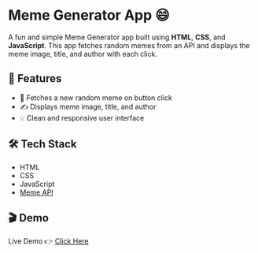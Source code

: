# Meme Generator App 😄

A fun and simple Meme Generator app built using **HTML**, **CSS**, and **JavaScript**. This app fetches random memes from an API and displays the meme image, title, and author with each click.

## 🚀 Features

- 📸 Fetches a new random meme on button click
- ✍️ Displays meme image, title, and author
- 💡 Clean and responsive user interface

## 🛠️ Tech Stack

- HTML
- CSS
- JavaScript
- [Meme API](https://meme-api.com/) 

## 🎬 Demo

Live Demo 👉 [Click Here](https://kamalmukhiya.github.io/MemeGenerator/) <!-- Replace with your actual GitHub Pages link -->







